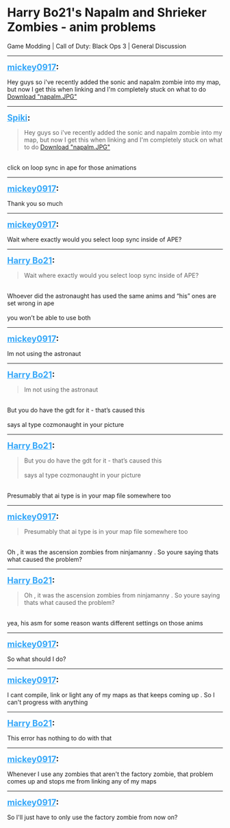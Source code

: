 # Harry Bo21's Napalm and Shrieker Zombies - anim problems
Game Modding | Call of Duty: Black Ops 3 | General Discussion

---
<strong style="font-size: 1.4em;"><span style="text-decoration: underline;text-decoration-color: #34a7f9;"><span style="color:#34a7f9;">mickey0917</span></span>:</strong>

<p>Hey guys so i&#39;ve recently added the sonic and napalm zombie into my map, but now I get this when linking and I&#39;m completely stuck on what to do <a href="{{ '/wiki/threads/assets/a.507.JPG' | relative_url }}">Download "napalm.JPG"</a></p>

---
<strong style="font-size: 1.4em;"><span style="text-decoration: underline;text-decoration-color: #34a7f9;"><span style="color:#34a7f9;">Spiki</span></span>:</strong>

<p><blockquote>Hey guys so i&#39;ve recently added the sonic and napalm zombie into my map, but now I get this when linking and I&#39;m completely stuck on what to do <a href="{{ '/wiki/threads/assets/a.507.JPG' | relative_url }}">Download "napalm.JPG"</a><br /></blockquote><br />click on loop sync in ape for those animations</p>

---
<strong style="font-size: 1.4em;"><span style="text-decoration: underline;text-decoration-color: #34a7f9;"><span style="color:#34a7f9;">mickey0917</span></span>:</strong>

<p>Thank you so much</p>

---
<strong style="font-size: 1.4em;"><span style="text-decoration: underline;text-decoration-color: #34a7f9;"><span style="color:#34a7f9;">mickey0917</span></span>:</strong>

<p>Wait where exactly would you select loop sync inside of APE?</p>

---
<strong style="font-size: 1.4em;"><span style="text-decoration: underline;text-decoration-color: #34a7f9;"><span style="color:#34a7f9;">Harry Bo21</span></span>:</strong>

<p><blockquote>Wait where exactly would you select loop sync inside of APE?<br /></blockquote><br />Whoever did the astronaught has used the same anims and “his” ones are set wrong in ape<br /><br />you won’t be able to use both</p>

---
<strong style="font-size: 1.4em;"><span style="text-decoration: underline;text-decoration-color: #34a7f9;"><span style="color:#34a7f9;">mickey0917</span></span>:</strong>

<p>Im not using the astronaut</p>

---
<strong style="font-size: 1.4em;"><span style="text-decoration: underline;text-decoration-color: #34a7f9;"><span style="color:#34a7f9;">Harry Bo21</span></span>:</strong>

<p><blockquote>Im not using the astronaut<br /></blockquote><br />But you do have the gdt for it - that’s caused this<br /><br />says aI type cozmonaught in your picture</p>

---
<strong style="font-size: 1.4em;"><span style="text-decoration: underline;text-decoration-color: #34a7f9;"><span style="color:#34a7f9;">Harry Bo21</span></span>:</strong>

<p><blockquote>But you do have the gdt for it - that’s caused this<br /><br />says aI type cozmonaught in your picture<br /></blockquote><br />Presumably that ai type is in your map file somewhere too</p>

---
<strong style="font-size: 1.4em;"><span style="text-decoration: underline;text-decoration-color: #34a7f9;"><span style="color:#34a7f9;">mickey0917</span></span>:</strong>

<p><blockquote>Presumably that ai type is in your map file somewhere too<br /></blockquote><br />Oh , it was the ascension zombies from ninjamanny . So youre saying thats what caused the problem?</p>

---
<strong style="font-size: 1.4em;"><span style="text-decoration: underline;text-decoration-color: #34a7f9;"><span style="color:#34a7f9;">Harry Bo21</span></span>:</strong>

<p><blockquote>Oh , it was the ascension zombies from ninjamanny . So youre saying thats what caused the problem?<br /></blockquote><br />yea, his asm for some reason wants different settings on those anims</p>

---
<strong style="font-size: 1.4em;"><span style="text-decoration: underline;text-decoration-color: #34a7f9;"><span style="color:#34a7f9;">mickey0917</span></span>:</strong>

<p>So what should I do?</p>

---
<strong style="font-size: 1.4em;"><span style="text-decoration: underline;text-decoration-color: #34a7f9;"><span style="color:#34a7f9;">mickey0917</span></span>:</strong>

<p>I cant compile, link or light any of my maps as that keeps coming up . So I can&#39;t progress with anything</p>

---
<strong style="font-size: 1.4em;"><span style="text-decoration: underline;text-decoration-color: #34a7f9;"><span style="color:#34a7f9;">Harry Bo21</span></span>:</strong>

<p>This error has nothing to do with that</p>

---
<strong style="font-size: 1.4em;"><span style="text-decoration: underline;text-decoration-color: #34a7f9;"><span style="color:#34a7f9;">mickey0917</span></span>:</strong>

<p>Whenever I use any zombies that aren&#39;t the factory zombie, that problem comes up and stops me from linking any of my maps</p>

---
<strong style="font-size: 1.4em;"><span style="text-decoration: underline;text-decoration-color: #34a7f9;"><span style="color:#34a7f9;">mickey0917</span></span>:</strong>

<p>So I&#39;ll just have to only use the factory zombie from now on?</p>
